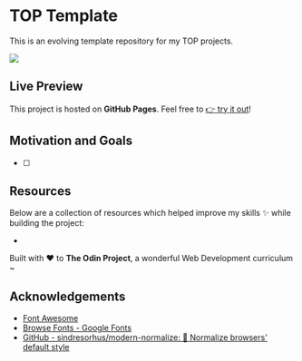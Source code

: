 # TOP Template

This is an evolving template repository for my TOP projects.

![](./assets)

## Live Preview

This project is hosted on **GitHub Pages**. Feel free to [:point_right: try it out]()!

## Motivation and Goals

- [ ]

## Resources

Below are a collection of resources which helped improve my skills :sparkles: while building the project:

-

Built with :heart: to **The Odin Project**, a wonderful Web Development curriculum ~

## Acknowledgements

- [Font Awesome](https://fontawesome.com/)
- [Browse Fonts - Google Fonts](https://fonts.google.com/)
- [GitHub - sindresorhus/modern-normalize: 🐒 Normalize browsers' default style](https://github.com/sindresorhus/modern-normalize)
